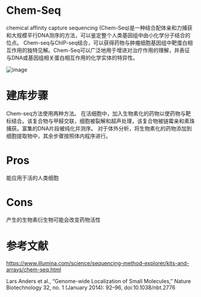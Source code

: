 # Chem-Seq
chemical affinity capture sequencing (Chem-Seq)是一种结合配体亲和力捕获和大规模平行DNA测序的方法，可以鉴定整个人类基因组中由小化学分子结合的位点。
Chem-seq与ChIP-seq结合，可以获得药物与肿瘤细胞基因组中靶蛋白相互作用的独特见解。Chem-Seq可以广泛地用于增进对治疗作用的理解，并表征与DNA或基因组相关蛋白相互作用的化学实体的特异性。

![image](https://github.com/SitaoZ/Seq-assays/assets/29169319/c289fdf6-76a2-43a8-ab77-1ffb056d0c8e)

# 建库步骤
Chem-seq方法使用两种方法。
在活细胞中，加入生物素化的药物以使药物与靶标结合。该复合物与甲醛交联，细胞被裂解和超声处理，该复合物被链霉亲和素珠捕获。富集的DNA片段被纯化并测序。
对于体外分析，将生物素化的药物添加到细胞提取物中，其余步骤按照体内程序进行。

# Pros
能应用于活的人类细胞

# Cons
产生的生物素衍生物可能会改变药物活性

# 参考文献
https://www.illumina.com/science/sequencing-method-explorer/kits-and-arrays/chem-seq.html

Lars Anders et al., “Genome-wide Localization of Small Molecules,” Nature Biotechnology 32, no. 1 (January 2014): 92–96, doi:10.1038/nbt.2776
        
        
        
        
        
        


